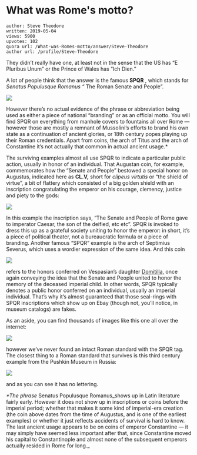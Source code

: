 # What was Rome's motto?

	author: Steve Theodore
	written: 2019-05-04
	views: 5900
	upvotes: 102
	quora url: /What-was-Romes-motto/answer/Steve-Theodore
	author url: /profile/Steve-Theodore


They didn’t really have one, at least not in the sense that the US has “E Pluribus Unum” or the Prince of Wales has “Ich Dien.”

A lot of people think that the answer is the famous __SPQR__ , which stands for _Senatus Populusque Romanus “_ The Roman Senate and People”.

![](https://qph.fs.quoracdn.net/main-qimg-ff6fa48e0bd2c4828fa7d2112dcb6280)

However there’s no actual evidence of the phrase or abbreviation being used as either a piece of national “branding” or as an official motto. You will find SPQR on everything from manhole covers to fountains all over Rome — however those are mostly a remnant of Mussolini’s efforts to brand his own state as a continuation of ancient glories, or 18th century popes playing up their Roman credentials. Apart from coins, the arch of Titus and the arch of Constantine it’s not actually that common in actual ancient usage.*

The surviving examples almost all use SPQR to indicate a particular public action, usually in honor of an individual. That Augustan coin, for example, commemorates how the “Senate and People” bestowed a special honor on Augustus, indicated here as __CL.V,__ short for _clipeus virtutis_  or “the shield of virtue”, a bit of flattery which consisted of a big golden shield with an inscription congratulating the emperor on his courage, clemency, justice and piety to the gods:

![](https://qph.fs.quoracdn.net/main-qimg-eebbdb5f926dbe7305dbce06c613809c)

In this example the inscription says, “The Senate and People of Rome gave to imperator Caesar, the son of the deified, etc etc”. SPQR is invoked to dress this up as a grateful society uniting to honor the emperor: in short, it’s a piece of political theater, not a bureaucratic formula or a piece of branding. Another famous “SPQR” example is the arch of Septimius Severus, which uses a wordier expression of the same idea. And this coin

![](https://qph.fs.quoracdn.net/main-qimg-e7818336b5a4ebd01cd957ef736267c3)

refers to the honors conferred on Vespasian’s daughter [Domitilla,](https://en.wikipedia.org/wiki/Domitilla_the_Younger) once again conveying the idea that the Senate and People united to honor the memory of the deceased imperial child. In other words, SPQR typically denotes a public honor conferred on an individual, usually an imperial individual. That’s why it’s almost guaranteed that those seal-rings with SPQR inscriptions which show up on Ebay (though not, you’ll notice, in museum catalogs) are fakes.

As an aside, you can find thousands of images like this one all over the internet:

![](https://qph.fs.quoracdn.net/main-qimg-5ff615597e03d3e060139d84b0d53bac)

however we’ve never found an intact Roman standard with the SPQR tag. The closest thing to a Roman standard that survives is this third century example from the Pushkin Museum in Russia:

![](https://qph.fs.quoracdn.net/main-qimg-fe4c633909c60ad2261e9fa59cb5a59e)

and as you can see it has no lettering.



_*The phrase_ Senatus Populusque Romanus_shows up in Latin literature fairly early. However it does not show up in inscriptions or coins before the imperial period; whether that makes it some kind of imperial-era creation (the coin above dates from the time of Augustus, and is one of the earliest examples) or whether it just reflects accidents of survival is hard to know. The last ancient usage appears to be on coins of emperor Constantine — it may simply have seemed less important after that, since Constantine moved his capital to Constantinople and almost none of the subsequent emperors actually resided in Rome for long._ 

